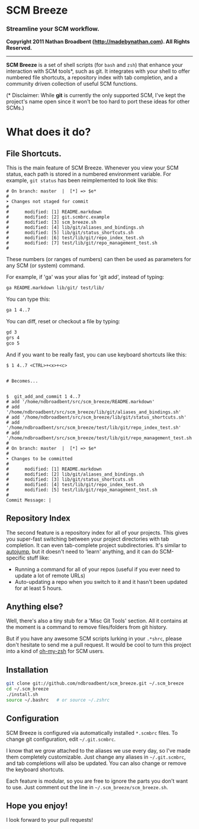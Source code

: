 # SCM Breeze
### Streamline your SCM workflow.

**Copyright 2011 Nathan Broadbent (http://madebynathan.com). All Rights Reserved.**

-------------------------------------------------------

**SCM Breeze** is a set of shell scripts (for `bash` and `zsh`) that enhance your interaction with SCM tools*,
such as git. It integrates with your shell to offer numbered file shortcuts,
a repository index with tab completion, and a community driven collection of useful SCM functions.

(* Disclaimer: While **git** is currently the only supported SCM, I've kept the project's name open
since it won't be too hard to port these ideas for other SCMs.)

# What does it do?

## File Shortcuts.

This is the main feature of SCM Breeze.
Whenever you view your SCM status, each path is stored in a numbered environment variable.
For example, `git status` has been reimplemented to look like this:

```
# On branch: master  |  [*] => $e*
#
➤ Changes not staged for commit
#
#      modified: [1] README.markdown
#      modified: [2] git.scmbrc.example
#      modified: [3] scm_breeze.sh
#      modified: [4] lib/git/aliases_and_bindings.sh
#      modified: [5] lib/git/status_shortcuts.sh
#      modified: [6] test/lib/git/repo_index_test.sh
#      modified: [7] test/lib/git/repo_management_test.sh
#
```

These numbers (or ranges of numbers) can then be used as parameters for any SCM (or system) command.

For example, if 'ga' was your alias for 'git add', instead of typing:

```bash
ga README.markdown lib/git/ test/lib/
```

You can type this:

```bash
ga 1 4..7
```

You can diff, reset or checkout a file by typing:

```bash
gd 3
grs 4
gco 5
```

And if you want to be really fast, you can use keyboard shortcuts like this:

```
$ 1 4..7 <CTRL>+<x>+<c>


# Becomes...


$  git_add_and_commit 1 4..7
# add '/home/ndbroadbent/src/scm_breeze/README.markdown'
# add '/home/ndbroadbent/src/scm_breeze/lib/git/aliases_and_bindings.sh'
# add '/home/ndbroadbent/src/scm_breeze/lib/git/status_shortcuts.sh'
# add '/home/ndbroadbent/src/scm_breeze/test/lib/git/repo_index_test.sh'
# add '/home/ndbroadbent/src/scm_breeze/test/lib/git/repo_management_test.sh'
#
# On branch: master  |  [*] => $e*
#
➤ Changes to be committed
#
#      modified: [1] README.markdown
#      modified: [2] lib/git/aliases_and_bindings.sh
#      modified: [3] lib/git/status_shortcuts.sh
#      modified: [4] test/lib/git/repo_index_test.sh
#      modified: [5] test/lib/git/repo_management_test.sh
#
Commit Message: |
```


## Repository Index

The second feature is a repository index for all of your projects.
This gives you super-fast switching between your project directories with tab completion.
It can even tab-complete project subdirectories.
It's similar to [autojump](https://github.com/joelthelion/autojump), but it doesn't need to 'learn' anything,
and it can do SCM-specific stuff like:

* Running a command for all of your repos (useful if you ever need to update a lot of remote URLs)
* Auto-updating a repo when you switch to it and it hasn't been updated for at least 5 hours.


## Anything else?

Well, there's also a tiny stub for a 'Misc Git Tools' section.
All it contains at the moment is a command to remove files/folders from git history.

But if you have any awesome SCM scripts lurking in your `.*shrc`, please don't
hesitate to send me a pull request. It would be cool to turn this project into a kind of
[oh-my-zsh](https://github.com/robbyrussell/oh-my-zsh) for SCM users.


## Installation

```bash
git clone git://github.com/ndbroadbent/scm_breeze.git ~/.scm_breeze
cd ~/.scm_breeze
./install.sh
source ~/.bashrc   # or source ~/.zshrc
```

## Configuration

SCM Breeze is configured via automatically installed `*.scmbrc` files.
To change git configuration, edit `~/.git.scmbrc`.

I know that we grow attached to the aliases we use every day, so I've made them completely customizable.
Just change any aliases in `~/.git.scmbrc`, and tab completions will also be updated.
You can also change or remove the keyboard shortcuts.

Each feature is modular, so you are free to ignore the parts you don't want to use.
Just comment out the line in `~/.scm_breeze/scm_breeze.sh`.


## Hope you enjoy!

I look forward to your pull requests!

